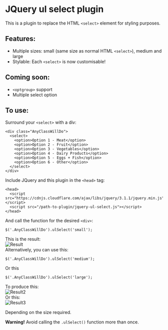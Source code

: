 # JQuery ul select plugin
This is a plugin to replace the HTML `<select>` element for styling purposes.

## Features:

* Multiple sizes: small (same size as normal HTML `<select>`), medium and large
* Stylable: Each `<select>` is now customisable!

## Coming soon:

* `<optgroup>` support
* Multiple select option

## To use:

Surround your `<select>` with a div:

```
<div class="AnyClassWillDo">
  <select>
    <option>Option 1 - Meat</option>
    <option>Option 2 - Fruit</option>
    <option>Option 3 - Vegetables</option>
    <option>Option 4 - Dairy Products</option>
    <option>Option 5 - Eggs + Fish</option>
    <option>Option 6 - Other</option>
  </select>
</div>
```
Include JQuery and this plugin in the `<head>` tag:

```
<head>
  <script src="https://cdnjs.cloudflare.com/ajax/libs/jquery/3.1.1/jquery.min.js"></script>
  <script src="/path-to-plugin/jquery-ul-select.js"></script>
</head>
```
And call the function for the desired `<div>`:

```
$('.AnyClassWillDo').ulSelect('small');
```
This is the result:  
![Result](https://s8.postimg.org/5hg6z5mat/Screen_Shot_2017-06-12_at_22.09.25.png)  
Alternatively, you can use this:
```
$('.AnyClassWillDo').ulSelect('medium');
```
Or this
```
$('.AnyClassWillDo').ulSelect('large');
```
To produce this:  
![Result2](https://s29.postimg.org/jppostst3/Screen_Shot_2017-06-12_at_22.13.12.png)  
Or this:  
![Result3](https://s29.postimg.org/hwms4i7mf/Screen_Shot_2017-06-12_at_22.13.26.png)  

Depending on the size required.

**Warning!** Avoid calling the `.ulSelect()` function more than once.
